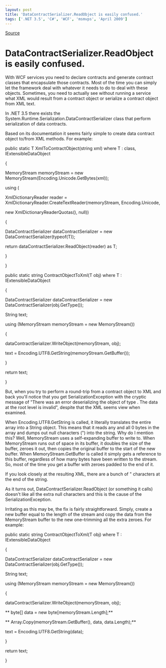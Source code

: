 ```yaml
---
layout: post
title: 'DataContractSerializer.ReadObject is easily confused.'
tags: ['.NET 3.5', 'C#', 'WCF', 'msmvps', 'April 2009']
---
```

[Source](http://blogs.msmvps.com/peterritchie/2009/04/29/datacontractserializer-readobject-is-easily-confused/ "Permalink to DataContractSerializer.ReadObject is easily confused.")

# DataContractSerializer.ReadObject is easily confused.

With WCF services you need to declare contracts and generate contract classes that encapsulate those contracts. Most of the time you can simply let the framework deal with whatever it needs to do to deal with these objects. Sometimes, you need to actually see without running a service what XML would result from a contract object or serialize a contract object from XML text. 

In .NET 3.5 there exists the System.Runtime.Serialization.DataContractSerializer class that perform serialization of data contracts. 

Based on its documentation it seems fairly simple to create data contract object to/from XML methods. For example: 

 public static T XmlToContractObject<T>(string xml) where T : class, IExtensibleDataObject

 {

 MemoryStream memoryStream = new MemoryStream(Encoding.Unicode.GetBytes(xml));

 using (

 XmlDictionaryReader reader = XmlDictionaryReader.CreateTextReader(memoryStream, Encoding.Unicode,

 new XmlDictionaryReaderQuotas(), null))

 {

 DataContractSerializer dataContractSerializer = new DataContractSerializer(typeof(T));

 return dataContractSerializer.ReadObject(reader) as T;

 }

 }



 public static string ContractObjectToXml<T>(T obj) where T : IExtensibleDataObject

 {

 DataContractSerializer dataContractSerializer = new DataContractSerializer(obj.GetType());



 String text;

 using (MemoryStream memoryStream = new MemoryStream())

 {

 dataContractSerializer.WriteObject(memoryStream, obj);



 text = Encoding.UTF8.GetString(memoryStream.GetBuffer());

 }

 return text;

 }

But, when you try to perform a round-trip from a contract object to XML and back you'll notice that you get SerializationException with the cryptic message of "There was an error deserializing the object of type <sometype>. The data at the root level is invalid", despite that the XML seems view when examined. 

When Encoding.UTF8.GetString is called, it literally translates the entire array into a String object. This means that it reads any and all 0 bytes in the array and dumps out null characters (") into the string. Why do I mention this? Well, MemoryStream uses a self-expanding buffer to write to. When MemoryStream runs out of space in its buffer, it doubles the size of the buffer, zeroes it out, then copies the original buffer to the start of the new buffer. When MemoryStream.GetBuffer is called it simply gets a reference to this buffer, regardless of how many bytes have been written to the stream. So, most of the time you get a buffer with zeroes padded to the end of it. 

If you look closely at the resulting XML, there are a bunch of " characters at the end of the string. 

As it turns out, DataContractSerializer.ReadObject (or something it calls) doesn't like all the extra null characters and this is the cause of the SerializationException. 

Irritating as this may be, the fix is fairly straightforward. Simply, create a new buffer equal to the length of the stream and copy the data from the MemoryStream buffer to the new one–trimming all the extra zeroes. For example: 

 public static string ContractObjectToXml<T>(T obj) where T : IExtensibleDataObject

 {

 DataContractSerializer dataContractSerializer = new DataContractSerializer(obj.GetType());



 String text;

 using (MemoryStream memoryStream = new MemoryStream())

 {

 dataContractSerializer.WriteObject(memoryStream, obj);

** byte[] data = new byte[memoryStream.Length];**

** Array.Copy(memoryStream.GetBuffer(), data, data.Length);**



 text = Encoding.UTF8.GetString(data);

 }

 return text;

 }


